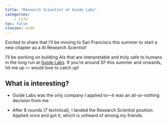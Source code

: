 ```yaml
---
title: "Research Scientist at Guide Labs"
categories: 
    - Life
toc: false
classes: wide
---
```


Excited to share that I’ll be moving to San Francisco this summer to 
start a new chapter as a AI Research Scientist!

I’ll be working on building AIs that are 
interpretable and truly safe to humans in the long run at [Guide Labs](https://www.guidelabs.ai/). 
If you’re around SF this summer and onwards, hit me up — would love to catch up!

## What is interesting?

- Guide Labs was the only company I applied to—it was an all-or-nothing decision from me.

- After 8 rounds (7 technical), I landed the Research Scientist position. Applied once and got it, which is unheard of among my friends.
